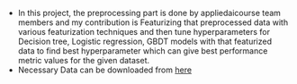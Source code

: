 - In this project, the preprocessing part is done by appliedaicourse team members and my contribution is Featurizing that preprocessed data with various featurization techniques and then tune hyperparameters for Decision tree, Logistic regression, GBDT models with that featurized data to find best hyperparameter which can give best performance metric values for the given dataset.
- Necessary Data can be downloaded from [here](https://drive.google.com/drive/folders/1DWqU-LVHm5hntP-BWk-m9xPZslWRVRUT?usp=share_link)
